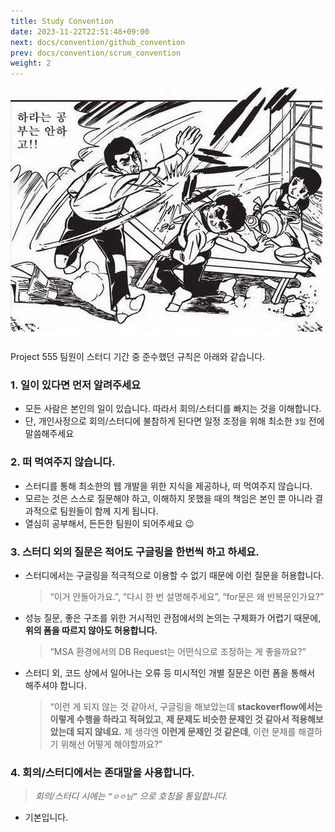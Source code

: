 ```yaml
---
title: Study Convention
date: 2023-11-22T22:51:48+09:00
next: docs/convention/github_convention
prev: docs/convention/scrum_convention
weight: 2
---
```


![image](./asset/images/study_rule-1700661375412.png)

Project 555 팀원이 스터디 기간 중 준수했던 규칙은 아래와 같습니다.

### 1. 일이 있다면 먼저 알려주세요
- 모든 사람은 본인의 일이 있습니다. 따라서 회의/스터디를 빠지는 것을 이해합니다.
- 단, 개인사정으로 회의/스터디에 불참하게 된다면 일정 조정을 위해 최소한 `3일` 전에 말씀해주세요

### 2. 떠 먹여주지 않습니다.
- 스터디를 통해 최소한의 웹 개발을 위한 지식을 제공하나, 떠 먹여주지 않습니다.
- 모르는 것은 스스로 질문해야 하고, 이해하지 못했을 때의 책임은 본인 뿐 아니라 결과적으로 팀원들이 함께 지게 됩니다.
- 열심히 공부해서, 든든한 팀원이 되어주세요 😉

### 3. 스터디 외의 질문은 적어도 구글링을 한번씩 하고 하세요.
- 스터디에서는 구글링을 적극적으로 이용할 수 없기 때문에 이런 질문을 허용합니다.
  > “이거 안돌아가요.”, “다시 한 번 설명해주세요”, “for문은 왜 반복문인가요?”
- 성능 질문, 좋은 구조를 위한 거시적인 관점에서의 논의는 구체화가 어렵기 때문에, **위의 폼을 따르지 않아도 허용합니다.**
  > “MSA 환경에서의 DB Request는 어떤식으로 조정하는 게 좋을까요?”
- 스터디 외, 코드 상에서 일어나는 오류 등 미시적인 개별 질문은 이런 폼을 통해서 해주셔야 합니다.
  > “이런 게 되지 않는 것 같아서, 구글링을 해보았는데 **stackoverflow에서는 이렇게 수행을 하라고 적혀있고**, **제 문제도 비슷한 문제인 것 같아서 적용해보았는데 되지 않네요.** 제 생각엔 **이런게 문제인 것 같은데**, 이런 문제를 해결하기 위해선 어떻게 해야할까요?”

### 4. 회의/스터디에서는 존대말을 사용합니다.
> *회의/스터디 시에는 `“ㅇㅇ님”` 으로 호칭을 통일합니다.*
- 기본입니다.
